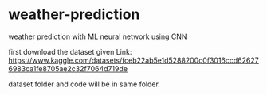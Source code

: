 # weather-prediction
weather prediction with ML neural network using CNN

first download the dataset given 
Link:  https://www.kaggle.com/datasets/fceb22ab5e1d5288200c0f3016ccd626276983ca1fe8705ae2c32f7064d719de

dataset folder and code will be in same folder.
